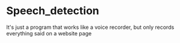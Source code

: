 # Speech_detection
It's just a program that works like a voice recorder, but only records everything said on a website page
